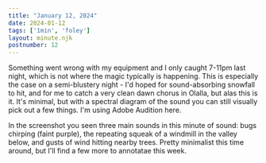 ```yaml
---
title: "January 12, 2024"
date: 2024-01-12
tags: ['1min', 'foley']
layout: minute.njk
postnumber: 12
---
```



Something went wrong with my equipment and I only caught 7-11pm last night, which is not where the magic typically is happening.  This is especially the case on a semi-blustery night - I'd hoped for sound-absorbing snowfall to hit, and for me to catch a very clean dawn chorus in Olalla, but alas this is it.  It's minimal, but with a spectral diagram of the sound you can still visually pick out a few things.  I'm using Adobe Audition here.

In the screenshot you seen three main sounds in this minute of sound: bugs chirping (faint purple), the repeating squeak of a windmill in the valley below, and gusts of wind hitting nearby trees. Pretty minimalist this time around, but I'll find a few more to annotatae this week.  





